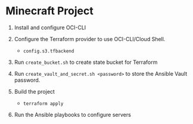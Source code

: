 # Minecraft Project

1. Install and configure OCI-CLI
1. Configure the Terraform provider to use OCI-CLI/Cloud Shell.
    * `config.s3.tfbackend`
1. Run `create_bucket.sh` to create state bucket for Terraform
1. Run `create_vault_and_secret.sh <password>` to store the Ansible Vault password.
1. Build the project
    * `terraform apply`

1. Run the Ansible playbooks to configure servers